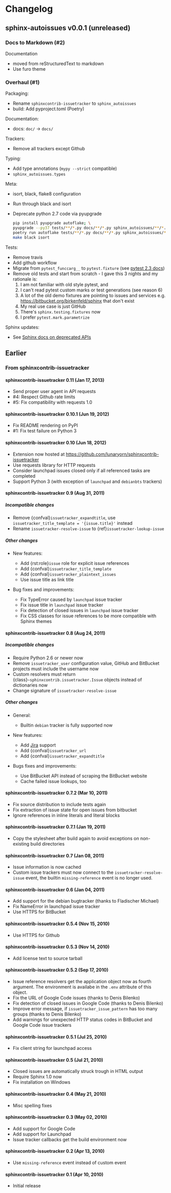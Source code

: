 # Changelog

## sphinx-autoissues v0.0.1 (unreleased)

### Docs to Markdown (#2)

Documentation

- moved from reStructuredText to markdown
- Use furo theme

### Overhaul (#1)

Packaging:

- Rename `sphinxcontrib-issuetracker` to `sphinx_autoissues`
- build: Add pyproject.toml (Poetry)

Documentation:

- docs: `doc/` -> `docs/`

Trackers:

- Remove all trackers except Github

Typing:

- Add type annotations (`mypy --strict` compatible)
- `sphinx_autoissues.types`

Meta:

- isort, black, flake8 configuration
- Run through black and isort
- Deprecate python 2.7 code via pyupgrade

  ```sh
  pip install pyupgrade autoflake; \
  pyupgrade --py37 tests/**/*.py docs/**/*.py sphinx_autoissues/**/*.py; \
  poetry run autoflake tests/**/*.py docs/**/*.py sphinx_autoissues/**/*.py -i --ignore-init-module-imports; \
  make black isort
  ```

Tests:

- Remove travis
- Add github workflow
- Migrate from `pytest_funccarg__` to `pytest.fixture` (see
  [pytest 2.3 docs](https://docs.pytest.org/en/7.0.x/funcarg_compare.html#shortcomings-of-the-previous-pytest-funcarg-mechanism))
- Remove old tests and start from scratch - I gave this 3 nights and my rationale is:
  1. I am not familiar with old style pytest, and
  2. I can't read pytest custom marks or test generations (see reason 6)
  3. A lot of the old demo fixtures are pointing to issues and services e.g.
     https://bitbucket.org/birkenfeld/sphinx that don't exist
  4. My real use case is just GitHub
  5. There's `sphinx.testing.fixtures` now
  6. I prefer `pytest.mark.parametrize`

Sphinx updates:

- See [Sphinx docs on deprecated APIs](https://www.sphinx-doc.org/en/master/extdev/deprecated.html)

## Earlier

### From sphinxcontrib-issuetracker

#### sphinxcontrib-issuetracker 0.11 (Jan 17, 2013)

- Send proper user agent in API requests
- #4: Respect Github rate limits
- #5: Fix compatibility with requests 1.0

#### sphinxcontrib-issuetracker 0.10.1 (Jun 19, 2012)

- Fix README rendering on PyPI
- #1: Fix test failure on Python 3

#### sphinxcontrib-issuetracker 0.10 (Jun 18, 2012)

- Extension now hosted at <https://github.com/lunaryorn/sphinxcontrib-issuetracker>
- Use requests library for HTTP requests
- Consider launchpad issues closed only if all referenced tasks are completed
- Support Python 3 (with exception of `launchpad` and `debianbts` trackers)

#### sphinxcontrib-issuetracker 0.9 (Aug 31, 2011)

##### Incompatible changes

- Remove {confval}`issuetracker_expandtitle`, use `issuetracker_title_template = '{issue.title}'`
  instead
- Rename `issuetracker-resolve-issue` to {ref}`issuetracker-lookup-issue`

##### Other changes

- New features:

  - Add {rst:role}`issue` role for explicit issue references
  - Add {confval}`issuetracker_title_template`
  - Add {confval}`issuetracker_plaintext_issues`
  - Use issue title as link title

- Bug fixes and improvements:

  - Fix TypeError caused by `launchpad` issue tracker
  - Fix issue title in `launchpad` issue tracker
  - Fix detection of closed issues in `launchpad` issue tracker
  - Fix CSS classes for issue references to be more compatible with Sphinx themes

#### sphinxcontrib-issuetracker 0.8 (Aug 24, 2011)

##### Incompatible changes

- Require Python 2.6 or newer now
- Remove `issuetracker_user` configuration value, GitHub and BitBucket projects must include the
  username now
- Custom resolvers must return {class}`~sphinxcontrib.issuetracker.Issue` objects instead of
  dictionaries now
- Change signature of `issuetracker-resolve-issue`

##### Other changes

- General:

  - Builtin `debian` tracker is fully supported now

- New features:

  - Add [Jira] support
  - Add {confval}`issuetracker_url`
  - Add {confval}`issuetracker_expandtitle`

- Bugs fixes and improvements:

  - Use BitBucket API instead of scraping the BitBucket website
  - Cache failed issue lookups, too

#### sphinxcontrib-issuetracker 0.7.2 (Mar 10, 2011)

- Fix source distribution to include tests again
- Fix extraction of issue state for open issues from bitbucket
- Ignore references in inline literals and literal blocks

#### sphinxcontrib-issuetracker 0.7.1 (Jan 19, 2011)

- Copy the stylesheet after build again to avoid exceptions on non-existing build directories

#### sphinxcontrib-issuetracker 0.7 (Jan 08, 2011)

- Issue information is now cached
- Custom issue trackers must now connect to the `issuetracker-resolve-issue` event, the builtin
  `missing-reference` event is no longer used.

#### sphinxcontrib-issuetracker 0.6 (Jan 04, 2011)

- Add support for the debian bugtracker (thanks to Fladischer Michael)
- Fix NameError in launchpad issue tracker
- Use HTTPS for BitBucket

#### sphinxcontrib-issuetracker 0.5.4 (Nov 15, 2010)

- Use HTTPS for Github

#### sphinxcontrib-issuetracker 0.5.3 (Nov 14, 2010)

- Add license text to source tarball

#### sphinxcontrib-issuetracker 0.5.2 (Sep 17, 2010)

- Issue reference resolvers get the application object now as fourth argument. The environment is
  availabe in the `.env` attribute of this object.
- Fix the URL of Google Code issues (thanks to Denis Bilenko)
- Fix detection of closed issues in Google Code (thanks to Denis Bilenko)
- Improve error message, if `issuetracker_issue_pattern` has too many groups (thanks to Denis
  Bilenko)
- Add warnings for unexpected HTTP status codes in BitBucket and Google Code issue trackers

#### sphinxcontrib-issuetracker 0.5.1 (Jul 25, 2010)

- Fix client string for launchpad access

#### sphinxcontrib-issuetracker 0.5 (Jul 21, 2010)

- Closed issues are automatically struck trough in HTML output
- Require Sphinx 1.0 now
- Fix installation on Windows

#### sphinxcontrib-issuetracker 0.4 (May 21, 2010)

- Misc spelling fixes

#### sphinxcontrib-issuetracker 0.3 (May 02, 2010)

- Add support for Google Code
- Add support for Launchpad
- Issue tracker callbacks get the build environment now

#### sphinxcontrib-issuetracker 0.2 (Apr 13, 2010)

- Use `missing-reference` event instead of custom event

#### sphinxcontrib-issuetracker 0.1 (Apr 10, 2010)

- Initial release

[jira]: http://www.atlassian.com/software/jira/

<!---
vim: set filetype=markdown:
-->
